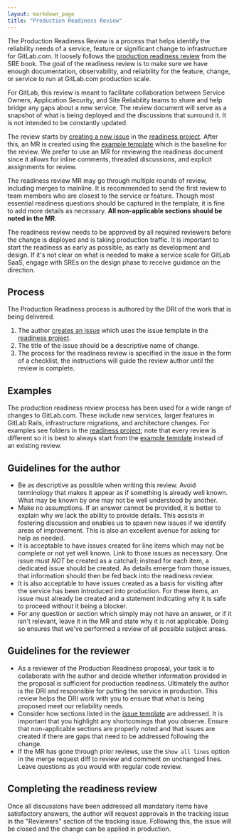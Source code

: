 ```yaml
---
layout: markdown_page
title: "Production Readiness Review"
---
```


The Production Readiness Review is a process that helps identify the reliability needs of a service, feature or significant change to infrastructure for GitLab.com.
It loosely follows the [production readiness review](https://sre.google/sre-book/evolving-sre-engagement-model/) from the SRE book.
The goal of the readiness review is to make sure we have enough documentation, observability, and reliability for the feature, change, or service to run at GitLab.com production scale.

For GitLab, this review is meant to facilitate collaboration between Service Owners, Application Security, and Site Reliability teams to share and help bridge any gaps about a new service.
The review document will serve as a snapshot of what is being deployed and the discussions that surround it. It is not intended to be constantly updated.

The review starts by [creating a new issue][new issue] in the [readiness project].
After this, an MR is created using the [example template] which is the baseline for the review.
We prefer to use an MR for reviewing the readiness document since it allows for inline comments, threaded discussions, and explicit assignments for review.

The readiness review MR may go through multiple rounds of review, including merges to mainline.
It is recommended to send the first review to team members who are closest to the service or feature.
Though most essential readiness questions should be captured in the template, it is fine to add more details as necessary.
**All non-applicable sections should be noted in the MR.**

The readiness review needs to be approved by all required reviewers before the change is deployed and is taking production traffic.
It is important to start the readiness as early as possible, as early as development and design.
If it's not clear on what is needed to make a service scale for GitLab SaaS, engage with SREs on the design phase to receive guidance on the direction.

## Process

The Production Readiness process is authored by the DRI of the work that is being delivered.

1. The author [creates an issue][new issue] which uses the issue template in the [readiness project].
1. The title of the issue should be a descriptive name of change.
1. The process for the readiness review is specified in the issue in the form of a checklist, the instructions will guide the review author until the review is complete.

## Examples

The production readiness review process has been used for a wide range of changes to GitLab.com.
These include new services, larger features in GitLab Rails, infrastructure migrations, and architecture changes.
For examples see folders in the [readiness project]; note that every review is different so it is best to always start from the [example template] instead of an existing review.

## Guidelines for the author

- Be as descriptive as possible when writing this review. Avoid terminology that makes it appear as if something is already well known.
  What may be known by one may not be well understood by another.
- Make no assumptions. If an answer cannot be provided, it is better to explain why we lack the ability to provide details.
  This assists in fostering discussion and enables us to spawn new issues if we identify areas of improvement.
  This is also an excellent avenue for asking for help as needed.
- It is acceptable to have issues created for line items which may not be complete or not yet well known.
  Link to those issues as necessary. One issue must _NOT_ be created as a catchall;
  instead for each item, a dedicated issue should be created. As details emerge from those issues, that information should then be fed back into the readiness review.
- It is also acceptable to have issues created as a basis for visiting after the service has been introduced into production.
  For these items, an issue must already be created and a statement indicating why it is safe to proceed without it being a blocker.
- For any question or section which simply may not have an answer, or if it isn't relevant, leave it in the MR and state why it is not applicable.
  Doing so ensures that we've performed a review of all possible subject areas.

## Guidelines for the reviewer

- As a reviewer of the Production Readiness proposal,
  your task is to collaborate with the author and decide whether information provided in the proposal is sufficient for production readiness.
  Ultimately the author is the DRI and responsible for putting the service in production.
  This review helps the DRI work with you to ensure that what is being proposed meet our reliability needs.
- Consider how sections listed in the [issue template][] are addressed.
  It is important that you highlight any shortcomings that you observe.
  Ensure that non-applicable sections are properly noted and that issues are created if there are gaps that need to be addressed following the change.
- If the MR has gone through prior reviews, use the `Show all lines` option in the merge request diff to review and comment on unchanged lines.
  Leave questions as you would with regular code review.

## Completing the readiness review

Once all discussions have been addressed all mandatory items have satisfactory answers, the author will request approvals in the tracking issue in the "Reviewers" section of the tracking issue.
Following this, the issue will be closed and the change can be applied in production.


[new issue]: https://gitlab.com/gitlab-com/gl-infra/readiness/-/issues/new?issuable_template=production_readiness
[readiness project]: https://gitlab.com/gitlab-com/gl-infra/readiness
[issue template]: https://gitlab.com/gitlab-com/gl-infra/readiness/blob/master/.gitlab/issue_templates/production_readiness.md
[example template]: https://gitlab.com/gitlab-com/gl-infra/readiness/blob/master/.gitlab/issue_templates/production_readiness.md#readiness-mr-template
